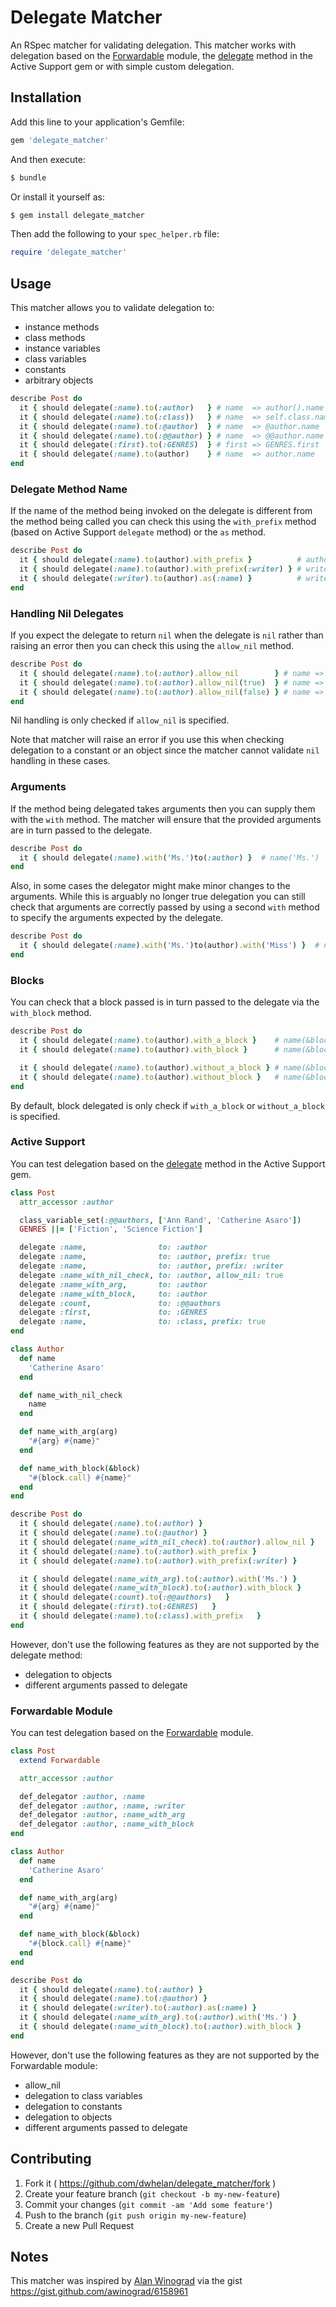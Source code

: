 # Delegate Matcher

An RSpec matcher for validating delegation. This matcher works with delegation based on the [Forwardable](http://ruby-doc.org/stdlib-2.0.0/libdoc/forwardable/rdoc/Forwardable.html) module,
the [delegate](http://api.rubyonrails.org/classes/Module.html#method-i-delegate) method in the Active Support gem or with
simple custom delegation.

## Installation

Add this line to your application's Gemfile:

```ruby
gem 'delegate_matcher'
```

And then execute:

```bash
$ bundle
```

Or install it yourself as:

```bash
$ gem install delegate_matcher
```

Then add the following to your ```spec_helper.rb``` file:


```ruby
require 'delegate_matcher'
```

## Usage

This matcher allows you to validate delegation to:
* instance methods
* class methods
* instance variables
* class variables
* constants
* arbitrary objects

```ruby
describe Post do
  it { should delegate(:name).to(:author)   } # name  => author().name    instance method
  it { should delegate(:name).to(:class))   } # name  => self.class.name  class method
  it { should delegate(:name).to(:@author)  } # name  => @author.name     instance variable
  it { should delegate(:name).to(:@@author) } # name  => @@author.name    class variable
  it { should delegate(:first).to(:GENRES)  } # first => GENRES.first     constant
  it { should delegate(:name).to(author)    } # name  => author.name      object
end
```

### Delegate Method Name

If the name of the method being invoked on the delegate is different from the method being called you
can check this using the ```with_prefix``` method (based on Active Support ```delegate``` method) or the
```as``` method.

```ruby
describe Post do
  it { should delegate(:name).to(author).with_prefix }          # author_name  => author.name
  it { should delegate(:name).to(author).with_prefix(:writer) } # writer_name  => author.name
  it { should delegate(:writer).to(author).as(:name) }          # writer       => author.name
end
```

### Handling Nil Delegates

If you expect the delegate to return ```nil``` when the delegate is ```nil``` rather than raising an error
then you can check this using the ```allow_nil``` method.

```ruby
describe Post do
  it { should delegate(:name).to(:author).allow_nil        } # name => author && author.name
  it { should delegate(:name).to(:author).allow_nil(true)  } # name => author && author.name
  it { should delegate(:name).to(:author).allow_nil(false) } # name => author.name
end
```

Nil handling is only checked if ```allow_nil``` is specified.

Note that matcher will raise an error if you use this when checking delegation to a constant or an
object since the matcher cannot validate ```nil``` handling in these cases.

### Arguments

If the method being delegated takes arguments then you can supply them with the ```with``` method. The matcher
will ensure that the provided arguments are in turn passed to the delegate.

```ruby
describe Post do
  it { should delegate(:name).with('Ms.')to(:author) }  # name('Ms.')  => author.name('Ms.')
end
```

Also, in some cases the delegator might make minor changes to the arguments. While this is arguably no
longer true delegation you can still check that arguments are correctly passed by using a second ```with```
method to specify the arguments expected by the delegate.

```ruby
describe Post do
  it { should delegate(:name).with('Ms.')to(author).with('Miss') }  # name('Ms.')  => author.name('Miss')
end
```

### Blocks

You can check that a block passed is in turn passed to the delegate via the ```with_block``` method.

```ruby
describe Post do
  it { should delegate(:name).to(author).with_a_block }    # name(&block) => author.name(&block)
  it { should delegate(:name).to(author).with_block }      # name(&block) => author.name(&block) alias for with_a_block

  it { should delegate(:name).to(author).without_a_block } # name(&block) => author.name
  it { should delegate(:name).to(author).without_block }   # name(&block) => author.name         alias for without_a_block
end
```

By default, block delegated is only check if ```with_a_block``` or ```without_a_block``` is specified.

### Active Support

You can test delegation based on the [delegate](http://api.rubyonrails.org/classes/Module.html#method-i-delegate) method in the Active Support gem.

```ruby
class Post
  attr_accessor :author

  class_variable_set(:@@authors, ['Ann Rand', 'Catherine Asaro'])
  GENRES ||= ['Fiction', 'Science Fiction']

  delegate :name,                to: :author
  delegate :name,                to: :author, prefix: true
  delegate :name,                to: :author, prefix: :writer
  delegate :name_with_nil_check, to: :author, allow_nil: true
  delegate :name_with_arg,       to: :author
  delegate :name_with_block,     to: :author
  delegate :count,               to: :@@authors
  delegate :first,               to: :GENRES
  delegate :name,                to: :class, prefix: true
end

class Author
  def name
    'Catherine Asaro'
  end

  def name_with_nil_check
    name
  end

  def name_with_arg(arg)
    "#{arg} #{name}"
  end

  def name_with_block(&block)
    "#{block.call} #{name}"
  end
end

describe Post do
  it { should delegate(:name).to(:author) }
  it { should delegate(:name).to(:@author) }
  it { should delegate(:name_with_nil_check).to(:author).allow_nil }
  it { should delegate(:name).to(:author).with_prefix }
  it { should delegate(:name).to(:author).with_prefix(:writer) }

  it { should delegate(:name_with_arg).to(:author).with('Ms.') }
  it { should delegate(:name_with_block).to(:author).with_block }
  it { should delegate(:count).to(:@@authors)   }
  it { should delegate(:first).to(:GENRES)   }
  it { should delegate(:name).to(:class).with_prefix   }
end
```
However, don't use the following features as they are not supported by the delegate method:
* delegation to objects
* different arguments passed to delegate

### Forwardable Module

You can test delegation based on the [Forwardable](http://ruby-doc.org/stdlib-2.0.0/libdoc/forwardable/rdoc/Forwardable.html) module.

```ruby
class Post
  extend Forwardable

  attr_accessor :author

  def_delegator :author, :name
  def_delegator :author, :name, :writer
  def_delegator :author, :name_with_arg
  def_delegator :author, :name_with_block
end

class Author
  def name
    'Catherine Asaro'
  end

  def name_with_arg(arg)
    "#{arg} #{name}"
  end

  def name_with_block(&block)
    "#{block.call} #{name}"
  end
end

describe Post do
  it { should delegate(:name).to(:author) }
  it { should delegate(:name).to(:@author) }
  it { should delegate(:writer).to(:author).as(:name) }
  it { should delegate(:name_with_arg).to(:author).with('Ms.') }
  it { should delegate(:name_with_block).to(:author).with_block }
end
```
However, don't use the following features as they are not supported by the Forwardable module:
* allow_nil
* delegation to class variables
* delegation to constants
* delegation to objects
* different arguments passed to delegate

## Contributing

1. Fork it ( https://github.com/dwhelan/delegate_matcher/fork )
2. Create your feature branch (`git checkout -b my-new-feature`)
3. Commit your changes (`git commit -am 'Add some feature'`)
4. Push to the branch (`git push origin my-new-feature`)
5. Create a new Pull Request

## Notes

This matcher was inspired by [Alan Winograd](https://gist.github.com/awinograd) via the gist https://gist.github.com/awinograd/6158961
